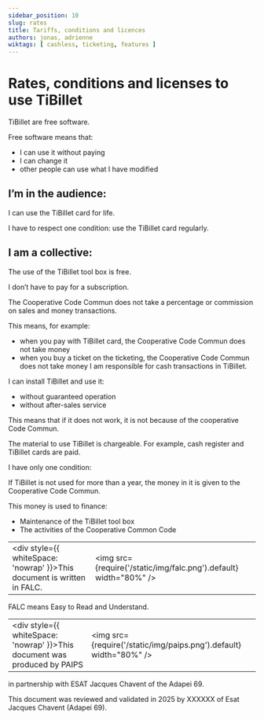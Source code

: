 ```yaml
---
sidebar_position: 10
slug: rates
title: Tariffs, conditions and licences
authors: jonas, adrienne
wiktags: [ cashless, ticketing, features ]
---
```


# Rates, conditions and licenses to use TiBillet

TiBillet are free software. 

Free software means that:

- I can use it without paying
- I can change it
- other people can use what I have modified

## I’m in the audience: 

I can use the TiBillet card for life. 

I have to respect one condition: use the TiBillet card regularly.

## I am a collective:

The use of the TiBillet tool box is free. 

I don’t have to pay for a subscription. 

The Cooperative Code Commun does not take a percentage or commission on sales and money transactions. 

This means, for example: 

- when you pay with TiBillet card, the Cooperative Code Commun does not take money
- when you buy a ticket on the ticketing, the Cooperative Code Commun does not take money
I am responsible for cash transactions in TiBillet.

I can install TiBillet and use it: 

- without guaranteed operation
- without after-sales service

This means that if it does not work, it is not because of the cooperative Code Commun. 

The material to use TiBillet is chargeable.
For example, cash register and TiBillet cards are paid. 

I have only one condition:

If TiBillet is not used for more than a year, the money in it is given to the Cooperative Code Commun. 

This money is used to finance: 

- Maintenance of the TiBillet tool box
- The activities of the Cooperative Common Code





|                                                 |                              |
|-------------------------------------------------|------------------------------|
| <div style={{ whiteSpace: 'nowrap' }}>This document is written in FALC.</div> | <img src={require('/static/img/falc.png').default} width="80%" /> |


FALC means Easy to Read and Understand.


|                                                 |                              |
|-------------------------------------------------|------------------------------|
| <div style={{ whiteSpace: 'nowrap' }}>This document was produced by PAIPS</div> | <img src={require('/static/img/paips.png').default} width="80%" /> |

in partnership with ESAT Jacques Chavent
of the Adapei 69.

This document was reviewed and validated in 2025 by XXXXXX
of Esat Jacques Chavent (Adapei 69).

